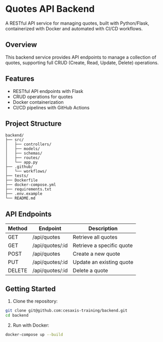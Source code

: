 # Quotes API Backend

A RESTful API service for managing quotes, built with Python/Flask, containerized with Docker and automated with CI/CD workflows.

## Overview

This backend service provides API endpoints to manage a collection of quotes, supporting full CRUD (Create, Read, Update, Delete) operations.

## Features

- RESTful API endpoints with Flask
- CRUD operations for quotes
- Docker containerization
- CI/CD pipelines with GitHub Actions

## Project Structure

```
backend/
├── src/
│   ├── controllers/
│   ├── models/
│   ├── schemas/
│   ├── routes/
│   └── app.py
├── .github/
│   └── workflows/
├── tests/
├── Dockerfile
├── docker-compose.yml
├── requirements.txt
├── .env.example
└── README.md
```

## API Endpoints

| Method | Endpoint        | Description               |
| ------ | --------------- | ------------------------- |
| GET    | /api/quotes     | Retrieve all quotes       |
| GET    | /api/quotes/:id | Retrieve a specific quote |
| POST   | /api/quotes     | Create a new quote        |
| PUT    | /api/quotes/:id | Update an existing quote  |
| DELETE | /api/quotes/:id | Delete a quote            |

## Getting Started

1. Clone the repository:

```bash
git clone git@github.com:cesaxis-training/backend.git
cd backend
```

2. Run with Docker:

```bash
docker-compose up --build
```
